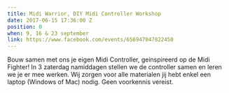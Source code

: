 ```yaml
---
title: Midi Warrior, DIY Midi Controller Workshop
date: 2017-06-15 17:36:00 Z
position: 0
when: 9, 16 & 23 september
link: https://www.facebook.com/events/656947047822450
---
```


Bouw samen met ons je eigen Midi Controller, geinspireerd op de Midi Fighter! In 3 zaterdag namiddagen stellen we de controller samen en leren we je er mee werken. Wij zorgen voor alle materialen jij hebt enkel een laptop (Windows of Mac) nodig. Geen voorkennis vereist.